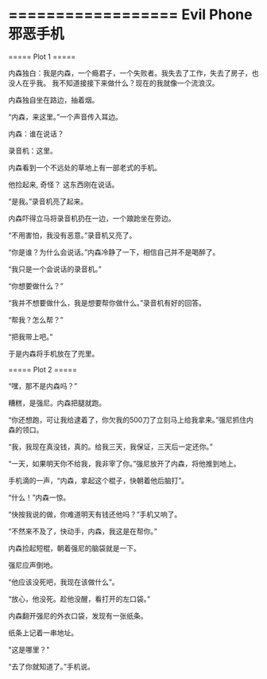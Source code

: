 ==================
Evil Phone
邪恶手机
==================

===== Plot 1 =====

内森独白：我是内森，一个瘾君子，一个失败者。我失去了工作，失去了房子，也没人在乎我。
我不知道接接下来做什么？现在的我就像一个流浪汉。

内森独自坐在路边，抽着烟。

“内森，来这里。”一个声音传入耳边。

内森：谁在说话？

录音机：这里。

内森看到一个不远处的草地上有一部老式的手机。

他捡起来, 奇怪？ 这东西刚在说话。

“是我。”录音机亮了起来。

内森吓得立马将录音机扔在一边，一个踉跄坐在旁边。

“不用害怕，我没有恶意。”录音机又亮了。

“你是谁？为什么会说话。”内森冷静了一下，相信自己并不是喝醉了。

“我只是一个会说话的录音机。”

“你想要做什么？”

“我并不想要做什么，我是想要帮你做什么。”录音机有好的回答。

“帮我？怎么帮？”

“把我带上吧。”

于是内森将手机放在了兜里。

===== Plot 2 =====

“嘿，那不是内森吗？”

糟糕，是强尼。内森把腿就跑。

“你还想跑，可让我给逮着了，你欠我的500刀了立刻马上给我拿来。”强尼抓住内森的领口。

“我，我现在真没钱，真的。给我三天，我保证，三天后一定还你。”

“一天，如果明天你不给我，我非宰了你。”强尼放开了内森，将他推到地上。

手机滴的一声，“内森，拿起这个棍子，快朝着他后脑打”。

“什么！”内森一惊。

“快按我说的做，你难道明天有钱还他吗？”手机又响了。

“不然来不及了，快动手，内森，我这是在帮你。”

内森捡起短棍，朝着强尼的脑袋就是一下。

强尼应声倒地。

“他应该没死吧，我现在该做什么”。

“放心，他没死。趁他没醒，看打开的左口袋。”

内森翻开强尼的外衣口袋，发现有一张纸条。

纸条上记着一串地址。

"这是哪里？"

“去了你就知道了。”手机说。



















